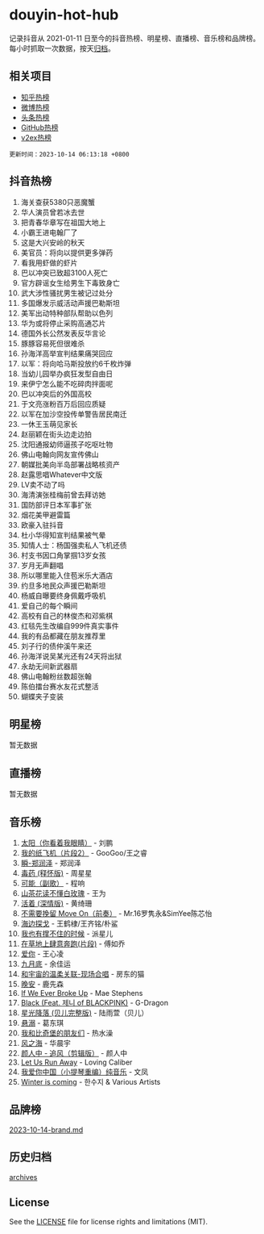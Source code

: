 # douyin-hot-hub

记录抖音从 2021-01-11 日至今的抖音热榜、明星榜、直播榜、音乐榜和品牌榜。每小时抓取一次数据，按天[归档](archives)。

## 相关项目

- [知乎热榜](https://github.com/lonnyzhang423/zhihu-hot-hub)
- [微博热榜](https://github.com/lonnyzhang423/weibo-hot-hub)
- [头条热榜](https://github.com/lonnyzhang423/toutiao-hot-hub)
- [GitHub热榜](https://github.com/lonnyzhang423/github-hot-hub)
- [v2ex热榜](https://github.com/lonnyzhang423/v2ex-hot-hub)


`更新时间：2023-10-14 06:13:18 +0800`

## 抖音热榜

1. 海关查获5380只恶魔蟹
1. 华人演员曾若冰去世
1. 把青春华章写在祖国大地上
1. 小霸王进电翰厂了
1. 这是大兴安岭的秋天
1. 美官员：将向以提供更多弹药
1. 看我用虾做的虾片
1. 巴以冲突已致超3100人死亡
1. 官方辟谣女生给男生下毒致身亡
1. 武大涉性骚扰男生被记过处分
1. 多国爆发示威活动声援巴勒斯坦
1. 美军出动特种部队帮助以色列
1. 华为或将停止采购高通芯片
1. 德国外长公然发表反华言论
1. 豚豚容易死但很难杀
1. 孙海洋高举宣判结果痛哭回应
1. 以军：将向哈马斯投放约6千枚炸弹
1. 当幼儿园举办疯狂发型自由日
1. 来伊宁怎么能不吃碎肉拌面呢
1. 巴以冲突后的外国高校
1. 于文亮涨粉百万后回应质疑
1. 以军在加沙空投传单警告居民南迁
1. 一休王玉萌见家长
1. 赵丽颖在街头边走边拍
1. 沈阳通报幼师逼孩子吃呕吐物
1. 佛山电翰向网友宣传佛山
1. 朝媒批美向半岛部署战略核资产
1. 赵露思唱Whatever中文版
1. LV卖不动了吗
1. 海清演张桂梅前曾去拜访她
1. 国防部评日本军事扩张
1. 烟花美甲避雷篇
1. 欧豪入驻抖音
1. 杜小华得知宣判结果被气晕
1. 知情人士：杨国强卖私人飞机还债
1. 村支书因口角掌掴13岁女孩
1. 岁月无声翻唱
1. 所以哪里能入住苞米乐大酒店
1. 约旦多地民众声援巴勒斯坦
1. 杨威自曝要终身佩戴呼吸机
1. 爱自己的每个瞬间
1. 高校有自己的林俊杰和邓紫棋
1. 红毯先生改编自999件真实事件
1. 我的有品都藏在朋友推荐里
1. 刘子行的债仲溪午来还
1. 孙海洋说吴某光还有24天将出狱
1. 永劫无间新武器扇
1. 佛山电翰粉丝数超张翰
1. 陈伯擂台赛水友花式整活
1. 蝴蝶夹子变装

## 明星榜

暂无数据

## 直播榜

暂无数据

## 音乐榜

1. [太阳（你看着我眼睛）](https://sf6-cdn-tos.douyinstatic.com/obj/tos-cn-ve-2774/ogWbyIQnlBFImVbeDocRdCIYtBHlbJXgfZMvgz) - 刘鹏
1. [我的纸飞机（片段2）](https://sf3-cdn-tos.douyinstatic.com/obj/tos-cn-ve-2774/oM2ZrKcg2CD5AeRB2gkeXOFB1IxAGJdZPazYHf) - GooGoo/王之睿
1. [瞬-郑润泽](https://sf6-cdn-tos.douyinstatic.com/obj/tos-cn-ve-2774/oYXHIohzvbNAzBhHgyksWpRM4bfkDsBdBDAynw) - 郑润泽
1. [毒药 (释怀版)](https://sf3-cdn-tos.douyinstatic.com/obj/tos-cn-ve-2774/oYILMEAzspdZBIzy4frJNB8ZHPHWAhiwowd4Ad) - 周星星
1. [可能（副歌）](https://sf3-cdn-tos.douyinstatic.com/obj/tos-cn-ve-2774/cde1731888894259b333569393c2fb51) - 程响
1. [山茶花读不懂白玫瑰](https://sf3-cdn-tos.douyinstatic.com/obj/tos-cn-ve-2774/osfn8B7DktrRHEPJgPCfDbw7QDQEkwC16BxZg9) - 王为
1. [活着 (深情版)](https://sf3-cdn-tos.douyinstatic.com/obj/tos-cn-ve-2774/oY8r2TelECK2BPZbDCj8xZKBQfPbwQyCt1cggn) - 黄绮珊
1. [不需要挽留 Move On（前奏）](https://sf6-cdn-tos.douyinstatic.com/obj/tos-cn-ve-2774/ooCBhgCCkF4nExzQL9WZSUbitfA8IsDkgQIYhe) - Mr.16罗隽永&SimYee陈芯怡
1. [海边探戈](https://sf3-cdn-tos.douyinstatic.com/obj/tos-cn-ve-2774/os9gE0VQCGqt6VQkZDyBBYvfSDY0QFe3vVmubn) - 王鹤棣/王齐铭/朴鲨
1. [我也有撑不住的时候](https://sf3-cdn-tos.douyinstatic.com/obj/tos-cn-ve-2774/okmtBE1dkIBhwxeiBJeDgQnQtICZWIJUI2bjQr) - 派星儿
1. [在草地上肆意奔跑(片段)](https://sf6-cdn-tos.douyinstatic.com/obj/tos-cn-ve-2774/8831d494742f45dabdfa8adb8b817259) - 傅如乔
1. [爱你](https://sf3-cdn-tos.douyinstatic.com/obj/tos-cn-ve-2774/oEfyTFYX4gOL9DMKAJebDCAASw8hYVIXz1nYaf) - 王心凌
1. [九月底](https://sf3-cdn-tos.douyinstatic.com/obj/tos-cn-ve-2774/oMfewG4PDTFhF8iz3OGQ7ABH5i6fCgnMaoCbzZ) - 余佳运
1. [和宇宙的温柔关联-现场合唱](https://sf3-cdn-tos.douyinstatic.com/obj/tos-cn-ve-2774/o0hONGDYQBgk0e5bqDeQOonVmncA6tC2nBwZLT) - 房东的猫
1. [晚安](https://sf6-cdn-tos.douyinstatic.com/obj/tos-cn-ve-2774/a724c5e224464218839820f4e4fd632f) - 鹿先森
1. [If We Ever Broke Up](https://sf6-cdn-tos.douyinstatic.com/obj/tos-cn-ve-2774/o8onj5HDk0ImtBmO0URBfeyCDXQJMYkQ1gb8Zy) - Mae Stephens
1. [Black (Feat. 제니 of BLACKPINK)](https://sf3-cdn-tos.douyinstatic.com/obj/tos-cn-ve-2774/2eb92e2debbe4fe0a552bc099aef7f28) - G-Dragon
1. [星光降落 (贝儿完整版)](https://sf6-cdn-tos.douyinstatic.com/obj/tos-cn-ve-2774/okwB9hAwyAtsFFkFBzAX1hOOfQuIoMNs0W2Mwr) - 陆雨萱（贝儿）
1. [悬溺](https://sf6-cdn-tos.douyinstatic.com/obj/tos-cn-ve-2774/f3b6cc53d2e944beb7094a3ff01b4e03) - 葛东琪
1. [我和比奇堡的朋友们](https://sf3-cdn-tos.douyinstatic.com/obj/tos-cn-ve-2774/f0505db981ea4a6d91453a15924a82aa) - 热水澡
1. [风之海](https://sf6-cdn-tos.douyinstatic.com/obj/tos-cn-ve-2774/oInqZ2gFbCQvB6wZNnZlJpBcfDBQ8t1e1XwYAi) - 华晨宇
1. [颜人中 - 追风（剪辑版）](https://sf3-cdn-tos.douyinstatic.com/obj/tos-cn-ve-2774/9107f711ded6416ab3279a81d71597f7) - 颜人中
1. [Let Us Run Away](https://sf3-cdn-tos.douyinstatic.com/obj/tos-cn-ve-2774/a9a280d910044fb0b9f4f74b0b27e854) - Loving Caliber
1. [我爱你中国（小提琴重编）纯音乐](https://sf3-cdn-tos.douyinstatic.com/obj/tos-cn-ve-2774/362de867442c4051acadb0a43fd60af8) - 文凤
1. [Winter is coming](https://sf3-cdn-tos.douyinstatic.com/obj/tos-cn-ve-2774/0a6c12efb2d84f2ba9a243d4e1eebb4e) - 한수지 & Various Artists

## 品牌榜

[2023-10-14-brand.md](archives/2023-10-14-brand.md)

## 历史归档

[archives](archives)

## License

See the [LICENSE](LICENSE) file for license rights and limitations (MIT).

